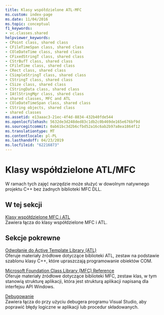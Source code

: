 ```yaml
---
title: Klasy współdzielone ATL-MFC
ms.custom: index-page
ms.date: 11/04/2016
ms.topic: conceptual
f1_keywords:
- vc.classes.shared
helpviewer_keywords:
- CPoint class, shared class
- CFileTimeSpan class, shared class
- COleDateTime class, shared class
- CFixedStringT class, shared class
- CStrBufT class, shared class
- CFileTime class, shared class
- CRect class, shared class
- CSimpleStringT class, shared class
- CStringT class, shared class
- CSize class, shared class
- CStringData class, shared class
- IAtlStringMgr class, shared class
- shared classes, MFC and ATL
- COleDateTimeSpan class, shared class
- CString objects, shared class
- shared classes
ms.assetid: e13aaac3-21ec-4f4d-8834-432b40fde544
ms.openlocfilehash: 5632de3d248ded83c1db2c0b469de165e676bf9d
ms.sourcegitcommit: 0ab61bc3d2b6cfbd52a16c6ab2b97a8ea1864f12
ms.translationtype: MT
ms.contentlocale: pl-PL
ms.lasthandoff: 04/23/2019
ms.locfileid: "62216873"
---
```

# <a name="atlmfc-shared-classes"></a>Klasy współdzielone ATL/MFC

W ramach tych zajęć narzędzie może służyć w dowolnym natywnego projektu C++ bez żadnych biblioteki MFC DLL.

## <a name="in-this-section"></a>W tej sekcji

[Klasy współdzielone MFC i ATL](../atl-mfc-shared/reference/classes-shared-by-mfc-and-atl.md)<br/>
Zawiera łącza do klasy współdzielone MFC i ATL.

## <a name="related-sections"></a>Sekcje pokrewne

[Odwołanie do Active Template Library (ATL)](../atl/atl-com-desktop-components.md)<br/>
Oferuje materiały źródłowe dotyczące biblioteki ATL, zestaw na podstawie szablonu klasy C++, które upraszczają programowanie obiektów COM.

[Microsoft Foundation Class Library (MFC) Reference](../mfc/mfc-desktop-applications.md)<br/>
Oferuje materiały źródłowe dotyczące biblioteki MFC, zestaw klas, w tym stanowią strukturę aplikacji, która jest strukturą aplikacji napisaną dla interfejsu API Windows.

[Debugowanie](/visualstudio/debugger/debugging-in-visual-studio)<br/>
Zawiera łącza do przy użyciu debugera programu Visual Studio, aby poprawić błędy logiczne w aplikacji lub procedur składowanych.
